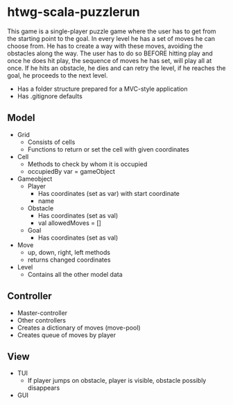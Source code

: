 htwg-scala-puzzlerun
=========================

This game is a single-player puzzle game where the user has to get from the starting point to the goal. In every level he has a set of moves he can choose from. He has to create a way with these moves, avoiding the obstacles along the way. The user has to do so BEFORE hitting play and once he does hit play, the sequence of moves he has set, will play all at once. If he hits an obstacle, he dies and can retry the level, if he reaches the goal, he proceeds to the next level.

* Has a folder structure prepared for a MVC-style application
* Has .gitignore defaults

## Model
* Grid
	* Consists of cells
	* Functions to return or set the cell with given coordinates
* Cell
	* Methods to check by whom it is occupied
	* occupiedBy var = gameObject
* Gameobject
	* Player
		* Has coordinates (set as var) with start coordinate
		* name
	* Obstacle
		* Has coordinates (set as val)
		* val allowedMoves = []
	* Goal
		* Has coordinates (set as val)
* Move
	* up, down, right, left methods
	* returns changed coordinates
* Level
	* Contains all the other model data

## Controller
* Master-controller
* Other controllers
* Creates a dictionary of moves (move-pool)
* Creates queue of moves by player

## View
* TUI
	* If player jumps on obstacle, player is visible, obstacle possibly disappears
* GUI